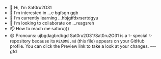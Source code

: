 - 👋 Hi, I’m Sat0ru2O31
- 👀 I’m interested in ...e bgfsgn ggb
- 🌱 I’m currently learning ...hbjgtfdxrsertdgyu
- 💞️ I’m looking to collaborate on ...reagsreh
- 📫 How to reach me satoru)))
- 😄 Pronouns: ujbgdagbrdbgd
Sat0ru2O31/Sat0ru2O31 is a ✨ special ✨ repository because its `README.md` (this file) appears on your GitHub profile.
You can click the Preview link to take a look at your changes.
---gfd
